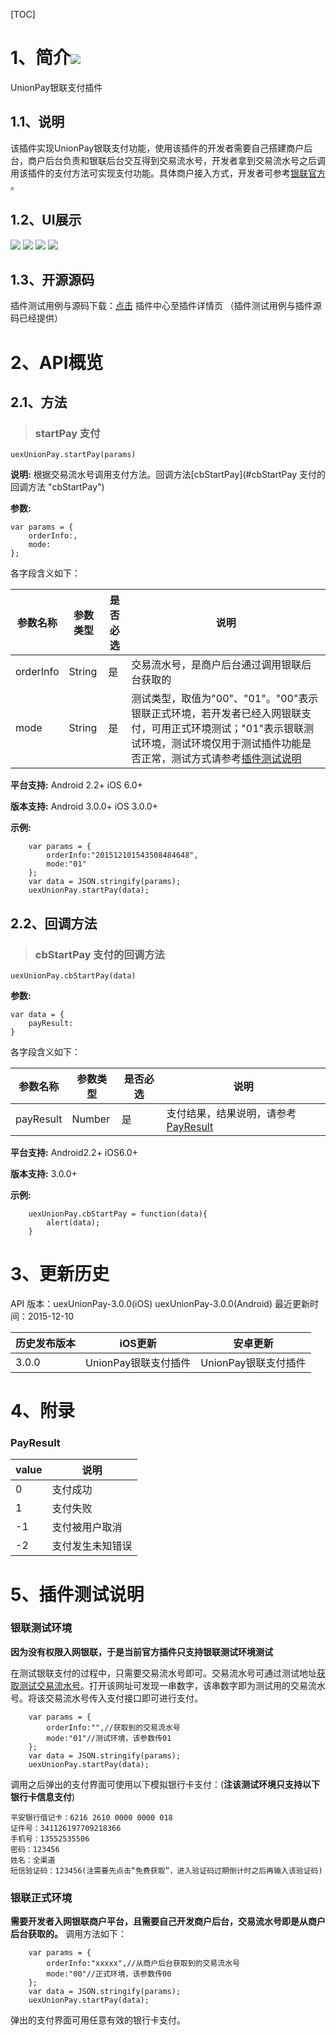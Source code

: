 [TOC]

# 1、简介[![](http://appcan-download.oss-cn-beijing.aliyuncs.com/%E5%85%AC%E6%B5%8B%2Fgf.png)]()
UnionPay银联支付插件

## 1.1、说明
 该插件实现UnionPay银联支付功能，使用该插件的开发者需要自己搭建商户后台，商户后台负责和银联后台交互得到交易流水号，开发者拿到交易流水号之后调用该插件的支付方法可实现支付功能。具体商户接入方式，开发者可参考[银联官方](https://open.unionpay.com/ajweb/index) 。

## 1.2、UI展示
 ![](https://github.com/AppCanOpenSource/appcan-docs-v2/blob/master/%E7%AC%AC%E4%B8%89%E6%96%B9SDK/uexUnionPay/img/1.png) ![](https://github.com/AppCanOpenSource/appcan-docs-v2/blob/master/%E7%AC%AC%E4%B8%89%E6%96%B9SDK/uexUnionPay/img/2.png) ![](https://github.com/AppCanOpenSource/appcan-docs-v2/blob/master/%E7%AC%AC%E4%B8%89%E6%96%B9SDK/uexUnionPay/img/3.png) ![](https://github.com/AppCanOpenSource/appcan-docs-v2/blob/master/%E7%AC%AC%E4%B8%89%E6%96%B9SDK/uexUnionPay/img/4.png)

## 1.3、开源源码
插件测试用例与源码下载：[点击](http://plugin.appcan.cn/details.html?id=536_index) 插件中心至插件详情页 （插件测试用例与插件源码已经提供）

# 2、API概览

## 2.1、方法
> ### startPay 支付

`uexUnionPay.startPay(params)`

**说明:**
 根据交易流水号调用支付方法。回调方法[cbStartPay](#cbStartPay 支付的回调方法 "cbStartPay")

**参数:**

```
var params = {
    orderInfo:,
    mode:
};
```

各字段含义如下：

|  参数名称 | 参数类型  | 是否必选  |  说明 |
| ------------ | ------------ | ------------ | ------------ |
| orderInfo | String | 是 | 交易流水号，是商户后台通过调用银联后台获取的 |
| mode | String | 是 | 测试类型，取值为"00"、"01"。"00"表示银联正式环境，若开发者已经入网银联支付，可用正式环境测试；"01"表示银联测试环境，测试环境仅用于测试插件功能是否正常，测试方式请参考[插件测试说明](#5、插件测试说明) |

**平台支持:**
Android 2.2+
iOS 6.0+

**版本支持:**
Android 3.0.0+
iOS 3.0.0+

**示例:**

```
    var params = {
        orderInfo:"201512101543508484648",
        mode:"01"
    };
    var data = JSON.stringify(params);
    uexUnionPay.startPay(data);
```

## 2.2、回调方法
> ### cbStartPay 支付的回调方法

`uexUnionPay.cbStartPay(data)`

**参数:**
```
var data = {
    payResult:
}
```
各字段含义如下：

|  参数名称 | 参数类型  | 是否必选  |  说明 |
| ------------ | ------------ | ------------ | ------------ |
| payResult| Number| 是 | 支付结果，结果说明，请参考[PayResult](#PayResult) |

**平台支持:**
Android2.2+
iOS6.0+

**版本支持:**
3.0.0+

**示例:**
```
    uexUnionPay.cbStartPay = function(data){
        alert(data);
    }
```

# 3、更新历史
 API 版本：uexUnionPay-3.0.0(iOS) uexUnionPay-3.0.0(Android)
 最近更新时间：2015-12-10
 
|  历史发布版本 | iOS更新  | 安卓更新  |
| ------------ | ------------ | ------------ |
| 3.0.0  | UnionPay银联支付插件  | UnionPay银联支付插件|
 
# 4、附录

### PayResult
| value | 说明 |
| ---- | ---- |
| 0 | 支付成功 |
| 1 | 支付失败 |
| -1 | 支付被用户取消 |
| -2 | 支付发生未知错误 |

# 5、插件测试说明

### 银联测试环境

 **因为没有权限入网银联，于是当前官方插件只支持银联测试环境测试**
 
 在测试银联支付的过程中，只需要交易流水号即可。交易流水号可通过测试地址[获取测试交易流水号](http://101.231.204.84:8091/sim/getacptn)。打开该网址可发现一串数字，该串数字即为测试用的交易流水号。将该交易流水号传入支付接口即可进行支付。
 
```
    var params = {
        orderInfo:"",//获取到的交易流水号
        mode:"01"//测试环境，该参数传01
    };
    var data = JSON.stringify(params);
    uexUnionPay.startPay(data);
```

调用之后弹出的支付界面可使用以下模拟银行卡支付：(**注该测试环境只支持以下银行卡信息支付**)

```
平安银行借记卡：6216 2610 0000 0000 018
证件号：341126197709218366
手机号：13552535506
密码：123456
姓名：全渠道
短信验证码：123456(注需要先点击“免费获取”，进入验证码过期倒计时之后再输入该验证码)
```

### 银联正式环境

**需要开发者入网银联商户平台，且需要自己开发商户后台，交易流水号即是从商户后台获取的。**
调用方法如下：

```
    var params = {
        orderInfo:"xxxxx",//从商户后台获取到的交易流水号
        mode:"00"//正式环境，该参数传00
    };
    var data = JSON.stringify(params);
    uexUnionPay.startPay(data);
```

弹出的支付界面可用任意有效的银行卡支付。
